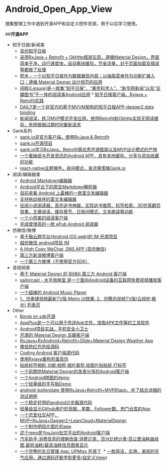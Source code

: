 # Android_Open_App_View
搜集整理工作中遇到开源APP和自定义控件资源，用于以后学习使用。

##**开源APP**

* 知乎日报/新闻类
  * [高仿知乎日报](https://github.com/iKrelve/KuaiHu)
  * [采用RxJava + Retrofit + OkHttp框架实现，遵循Material Design，界面简单干净，运行速度快，自动离线缓存，节省流量，对于页面加载及错误等都做了处理](https://github.com/laucherish/PureZhihuD)
  * [积木 - 一个以知乎日报作为数据展现内容；以抽屉菜单作为功能扩展入口；遵循 Material Design 设计规范的应用](https://github.com/tangqi92/BuildingBlocks/blob/dev/README.z.md)
  * [闲暇(Leisure)是一款集"知乎日报"、“果壳科学人”、“新华网新闻”以及“豆瓣图书”于一体的阅读类Android应用](https://github.com/MummyDing/Leisure)   * [知乎日报客户端，Rxjava + Retrofit实践](https://github.com/Runpop/RxZhihuPager)
  * [DAILY是一个非官方的基于MVVM架构的知乎日报APP-dagger2,data binding](https://github.com/liuguangqiang/Idaily)
  * [新闻阅读，练习MVP模式开发应用，使用Retrofit和Okhttp实现无网读缓存，有网根据过期时间重新请求](https://github.com/oubowu/OuNews)
* Gank系列
  * [gank.io非官方客户端，使用RxJava & Retrofit](https://github.com/drakeet/Meizhi)
  * [gank.io开源项目](https://github.com/oxoooo/mr-mantou-android)
  * [gank.io学习RxJava，Retrofit等优秀开源框架以及MVP设计模式的产物](https://github.com/Panl/Gank.io)
  * [一个看妹纸与开发资讯的Android APP，具有本地缓存、分享与添加收藏的功能](https://github.com/IvorHu/RealStuff) 
  * [react-native主题换色，夜间模式，省流量策略Gank.io](https://github.com/wangdicoder/react-native-Gank/blob/master/README.zh-cn.md)
* 阅读/编辑器类
  * [Android Markdown编辑器](https://github.com/qinci/MarkdownEditors)   
  * [Android平台下的原生Markdown解析器](https://github.com/zzhoujay/Markdown)
  * [目前来看 Android 上最棒的一款富文本编辑器](https://github.com/wasabeef/richeditor-android)
  * [支持拖动排序的富文本编辑器](https://github.com/Hitomis/SortRichEditor)
  * [任阅小说阅读器，高仿追书神器，实现追书推荐、标签检索、3D仿真翻页效果、文章阅读、缓存章节、日夜间模式、文本朗读等功能](https://github.com/JustWayward/BookReader)
  * [一个小而美的阅读客户端](https://github.com/YiuChoi/MicroReader)
  * [完成度很高的一款 ePub Android 阅读器](https://github.com/FolioReader/FolioReader-Android)
* 仿微信/微博
  * [基于融云跨平台(Android,iOS,web)的 IM 开源项目](https://github.com/sealtalk/sealtalk-android/blob/master/README.zh.md)	
  * [超仿微信 android项目 IM](https://github.com/huangfangyi/FanXin2.0_IM)
  * [A High Copy WeChat ,SNS APP (高仿微信)](https://github.com/motianhuo/wechat) 
  * [第三方新浪微博客户端](https://github.com/andforce/iBeebo)
  * [一个第三方微博（不使用官方SDK）](http://werb.github.io/2016/09/11/%E4%B8%9A%E4%BD%99%E6%97%B6%E9%97%B4%E5%86%99%E4%BA%86%E4%B8%80%E4%B8%AA%E7%AC%AC%E4%B8%89%E6%96%B9%E5%BE%AE%E5%8D%9A%EF%BC%88%E4%B8%8D%E4%BD%BF%E7%94%A8%E5%AE%98%E6%96%B9SDK%EF%BC%89/)
* 音视频类
  * [基于 Material Design 的 BiliBili 第三方 Android 客户端](https://github.com/Qixingchen/MD-BiliBili)
  * [sailorcast - 水手放映室 是一个面向Android设备的互联网免费视频播放客户端](https://github.com/fire3/sailorcast)
  * [一个超棒的 Android Music Player](https://github.com/ryanhoo/StylishMusicPlayer)
  * [1、仿泰捷视频最新TV版 Metro UI效果. 2、仿腾讯视频TV版(云视听·极光) 列表页](https://github.com/hejunlin2013/TVSample)	
* Other
  * [Bmob im sdk开源](https://github.com/bmob/bmob-android-im-sdk)
  * [AppPlus是一个可以用于传送Apk文件，提取APK文件等的工具软件](https://github.com/maoruibin/AppPlus/blob/master/doc/README_CN.md)
  * [Android项目实战，手机安全小卫士](https://github.com/msAndroid/MobileSafer)
  * [开源的 Material Design 豆瓣客户端](https://github.com/DreaminginCodeZH/Douya)
  * [RxJava+RxAndroid+Retrofit+Glide+Material Design Weather App](https://github.com/xcc3641/SeeWeather)
  * [微信抢红包外挂源码](https://github.com/lendylongli/qianghongbao)
  * [Coding Android 客户端源代码](https://coding.net/u/coding/p/Coding-Android/git)
  * [使用Rxjava重构煎蛋高仿](https://github.com/ZhaoKaiQiang/JianDanRxJava)
  * [贴纸标签相机,功能:拍照,相片裁剪,给图片贴贴纸,打标签](https://github.com/Skykai521/StickerCamera)
  * [一个前期仿Material Design的发表分享的Android客户端](https://github.com/jiyiren/mjoke)
  * [一个Android拼图的demo](https://github.com/newtonker/JigsawDemo)
  * [一个轻量级的手写板Demo](https://github.com/SmartDengg/SmartDrawing)
  * [android-boilerplate 使用RxJava+Retrofit+MVP的app，并了结合详细的测试用例](https://github.com/hitherejoe/Android-Boilerplate)
  * [一个稳定好用的android计步器源代码](https://github.com/xfmax/BasePedo)
  * [轻量级显示Github用户的贡献、星数、Follower数、热门仓库的App](https://github.com/Nightonke/GithubWidget/blob/master/README-ZH.md)
  * [一个恋爱社交APP，MVP+RxJava+Dagger2+LeanCloud+MaterialDesign ](https://github.com/rogerou/Baby)
  * [一个制作明信片图片的app](https://github.com/hugeterry/superXingPostCard)
  * [这个repo是YouJoin社交平台的Android客户端](https://github.com/FreedomZZQ/YouJoin-Android)
  * [汽车助手:消费信息的增删改查;消费记录、百分比统计表;百公里油耗曲线图,最低油耗/最高油耗信息图表显示](https://github.com/qyxxjd/CarAssistant)
  * [一个完整的生日管理 App: UPMiss 开源了](https://github.com/qiujuer/UPMiss)
  * [一款简洁，实用，美观的天气应用，通过源码还能学到更多(自定义View)](https://github.com/SilenceDut/KnowWeather)


